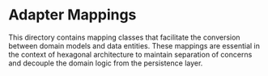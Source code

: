 # Adapter Mappings

This directory contains mapping classes that facilitate the conversion between domain models and data entities. These mappings are essential in the context of hexagonal architecture to maintain separation of concerns and decouple the domain logic from the persistence layer.
